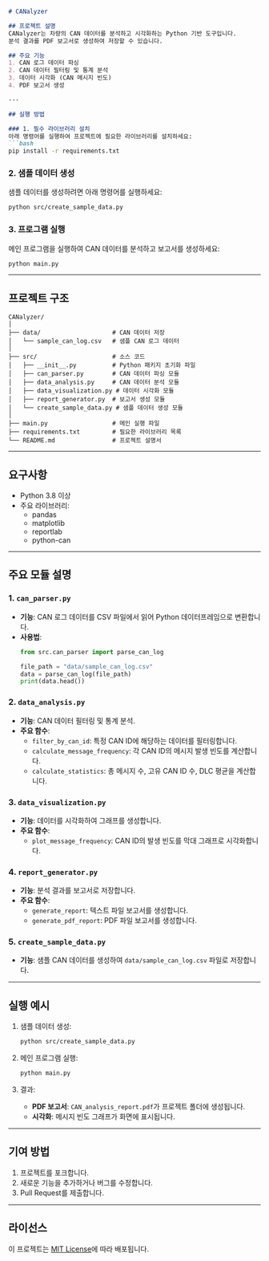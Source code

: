 ```markdown
# CANalyzer

## 프로젝트 설명
CANalyzer는 차량의 CAN 데이터를 분석하고 시각화하는 Python 기반 도구입니다.  
분석 결과를 PDF 보고서로 생성하여 저장할 수 있습니다.

## 주요 기능
1. CAN 로그 데이터 파싱
2. CAN 데이터 필터링 및 통계 분석
3. 데이터 시각화 (CAN 메시지 빈도)
4. PDF 보고서 생성

---

## 실행 방법

### 1. 필수 라이브러리 설치
아래 명령어를 실행하여 프로젝트에 필요한 라이브러리를 설치하세요:
```bash
pip install -r requirements.txt
```

### 2. 샘플 데이터 생성
샘플 데이터를 생성하려면 아래 명령어를 실행하세요:
```bash
python src/create_sample_data.py
```

### 3. 프로그램 실행
메인 프로그램을 실행하여 CAN 데이터를 분석하고 보고서를 생성하세요:
```bash
python main.py
```

---

## 프로젝트 구조
```
CANalyzer/
│
├── data/                    # CAN 데이터 저장
│   └── sample_can_log.csv   # 샘플 CAN 로그 데이터
│
├── src/                     # 소스 코드
│   ├── __init__.py          # Python 패키지 초기화 파일
│   ├── can_parser.py        # CAN 데이터 파싱 모듈
│   ├── data_analysis.py     # CAN 데이터 분석 모듈
│   ├── data_visualization.py # 데이터 시각화 모듈
│   ├── report_generator.py  # 보고서 생성 모듈
│   └── create_sample_data.py # 샘플 데이터 생성 모듈
│
├── main.py                  # 메인 실행 파일
├── requirements.txt         # 필요한 라이브러리 목록
└── README.md                # 프로젝트 설명서
```

---

## 요구사항
- Python 3.8 이상
- 주요 라이브러리:
  - pandas
  - matplotlib
  - reportlab
  - python-can

---

## 주요 모듈 설명

### 1. `can_parser.py`
- **기능**: CAN 로그 데이터를 CSV 파일에서 읽어 Python 데이터프레임으로 변환합니다.
- **사용법**:
  ```python
  from src.can_parser import parse_can_log

  file_path = "data/sample_can_log.csv"
  data = parse_can_log(file_path)
  print(data.head())
  ```

### 2. `data_analysis.py`
- **기능**: CAN 데이터 필터링 및 통계 분석.
- **주요 함수**:
  - `filter_by_can_id`: 특정 CAN ID에 해당하는 데이터를 필터링합니다.
  - `calculate_message_frequency`: 각 CAN ID의 메시지 발생 빈도를 계산합니다.
  - `calculate_statistics`: 총 메시지 수, 고유 CAN ID 수, DLC 평균을 계산합니다.

### 3. `data_visualization.py`
- **기능**: 데이터를 시각화하여 그래프를 생성합니다.
- **주요 함수**:
  - `plot_message_frequency`: CAN ID의 발생 빈도를 막대 그래프로 시각화합니다.

### 4. `report_generator.py`
- **기능**: 분석 결과를 보고서로 저장합니다.
- **주요 함수**:
  - `generate_report`: 텍스트 파일 보고서를 생성합니다.
  - `generate_pdf_report`: PDF 파일 보고서를 생성합니다.

### 5. `create_sample_data.py`
- **기능**: 샘플 CAN 데이터를 생성하여 `data/sample_can_log.csv` 파일로 저장합니다.

---

## 실행 예시

1. 샘플 데이터 생성:
   ```bash
   python src/create_sample_data.py
   ```

2. 메인 프로그램 실행:
   ```bash
   python main.py
   ```

3. 결과:
   - **PDF 보고서**: `CAN_analysis_report.pdf`가 프로젝트 폴더에 생성됩니다.
   - **시각화**: 메시지 빈도 그래프가 화면에 표시됩니다.

---

## 기여 방법
1. 프로젝트를 포크합니다.
2. 새로운 기능을 추가하거나 버그를 수정합니다.
3. Pull Request를 제출합니다.

---

## 라이선스
이 프로젝트는 [MIT License](LICENSE)에 따라 배포됩니다.